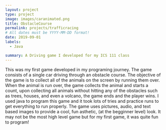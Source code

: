 ```yaml
---
layout: project
type: project
image: images/caranimated.png
title: ObstacleCourse
permalink: projects/trafficracing
# All dates must be YYYY-MM-DD format!
date: 2019-09-01
labels:
  - Java

summary: A Driving game I developed for my ICS 111 class
---
```


This was my first game developed in my programing journey. The game consists of a single car driving through an obstacle course. The objective of the game is to collect all of the animals on the screen by running them over. When the animal is run over, the game collects the animal and starts a count, upon collecting all animals without hitting any of the obstacles such as trees, houses, and even a volcano, the game ends and the player wins. I used java to program this game and it took lots of tries and practice runs to get everything to run properly. The game uses pictures, audio, and text based images to provide a cool, fun asthetic, (at the begginner level) look. It may not be the most high level game but for my first game, it was quite fun to program!



